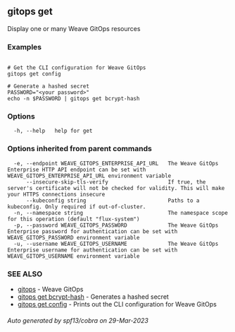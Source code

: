 ## gitops get

Display one or many Weave GitOps resources

### Examples

```

# Get the CLI configuration for Weave GitOps
gitops get config

# Generate a hashed secret
PASSWORD="<your password>"
echo -n $PASSWORD | gitops get bcrypt-hash
```

### Options

```
  -h, --help   help for get
```

### Options inherited from parent commands

```
  -e, --endpoint WEAVE_GITOPS_ENTERPRISE_API_URL   The Weave GitOps Enterprise HTTP API endpoint can be set with WEAVE_GITOPS_ENTERPRISE_API_URL environment variable
      --insecure-skip-tls-verify                   If true, the server's certificate will not be checked for validity. This will make your HTTPS connections insecure
      --kubeconfig string                          Paths to a kubeconfig. Only required if out-of-cluster.
  -n, --namespace string                           The namespace scope for this operation (default "flux-system")
  -p, --password WEAVE_GITOPS_PASSWORD             The Weave GitOps Enterprise password for authentication can be set with WEAVE_GITOPS_PASSWORD environment variable
  -u, --username WEAVE_GITOPS_USERNAME             The Weave GitOps Enterprise username for authentication can be set with WEAVE_GITOPS_USERNAME environment variable
```

### SEE ALSO

* [gitops](gitops.md)	 - Weave GitOps
* [gitops get bcrypt-hash](gitops_get_bcrypt-hash.md)	 - Generates a hashed secret
* [gitops get config](gitops_get_config.md)	 - Prints out the CLI configuration for Weave GitOps

###### Auto generated by spf13/cobra on 29-Mar-2023

